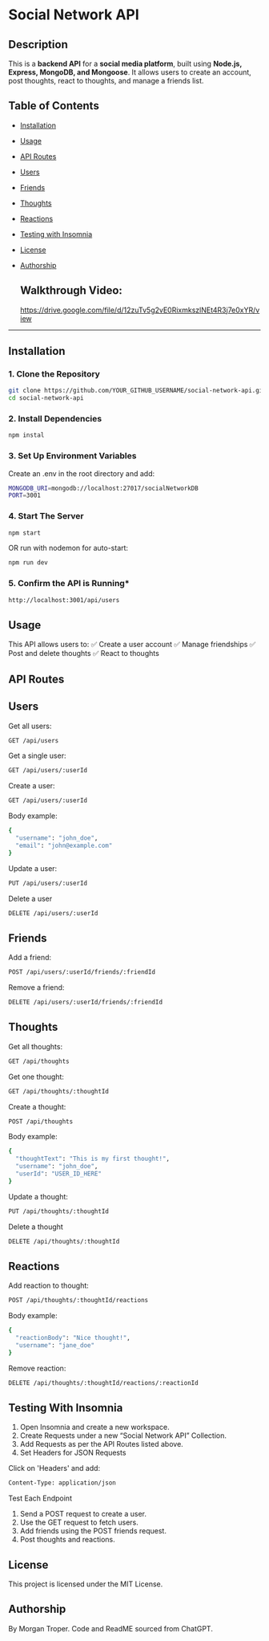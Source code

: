 # **Social Network API**

## **Description**
This is a **backend API** for a **social media platform**, built using **Node.js, Express, MongoDB, and Mongoose**. It allows users to create an account, post thoughts, react to thoughts, and manage a friends list.

## **Table of Contents**
- [Installation](#installation)
- [Usage](#usage)
- [API Routes](#api-routes)
- [Users](#users)
- [Friends](#friends)
- [Thoughts](#thoughts)
- [Reactions](#reactions)
- [Testing with Insomnia](#testing-with-insomnia)
- [License](#license)
- [Authorship](#authorship)

  ## Walkthrough Video:
  https://drive.google.com/file/d/12zuTv5g2vE0RixmkszlNEt4R3j7e0xYR/view

---

## **Installation**
### **1. Clone the Repository**
```sh
git clone https://github.com/YOUR_GITHUB_USERNAME/social-network-api.git
cd social-network-api
```
### **2. Install Dependencies**
```sh
npm instal
```

### **3. Set Up Environment Variables**
Create an .env in the root directory and add:
```sh
MONGODB_URI=mongodb://localhost:27017/socialNetworkDB
PORT=3001
```

### **4. Start The Server**
```sh
npm start
```
OR run with nodemon for auto-start:
```sh
npm run dev
```

### **5. Confirm the API is Running***
```sh
http://localhost:3001/api/users
```

## **Usage**

This API allows users to:
✅ Create a user account
✅ Manage friendships
✅ Post and delete thoughts
✅ React to thoughts

## **API Routes**

## **Users**

Get all users:
```sh
GET /api/users
```
Get a single user:
```sh
GET /api/users/:userId
```
Create a user:
```sh
GET /api/users/:userId
```
Body example:
```sh
{
  "username": "john_doe",
  "email": "john@example.com"
}
```
Update a user:
```sh
PUT /api/users/:userId
```
Delete a user
```sh
DELETE /api/users/:userId
```
## **Friends**

Add a friend:
```sh
POST /api/users/:userId/friends/:friendId
```
Remove a friend:
```sh
DELETE /api/users/:userId/friends/:friendId
```

## **Thoughts**

Get all thoughts:
```sh
GET /api/thoughts
```
Get one thought:
```sh
GET /api/thoughts/:thoughtId
```
Create a thought:
```sh
POST /api/thoughts
```
Body example:
```sh
{
  "thoughtText": "This is my first thought!",
  "username": "john_doe",
  "userId": "USER_ID_HERE"
}
```
Update a thought:
```sh
PUT /api/thoughts/:thoughtId
```
Delete a thought
```sh
DELETE /api/thoughts/:thoughtId
```

## **Reactions**

Add reaction to thought:
```sh
POST /api/thoughts/:thoughtId/reactions
```
Body example:
```sh
{
  "reactionBody": "Nice thought!",
  "username": "jane_doe"
}
```
Remove reaction:
```sh
DELETE /api/thoughts/:thoughtId/reactions/:reactionId
```

## **Testing With Insomnia**

1. Open Insomnia and create a new workspace.
2. Create Requests under a new “Social Network API” Collection.
3. Add Requests as per the API Routes listed above.
4. Set Headers for JSON Requests

 Click on 'Headers' and add:
 ```sh
Content-Type: application/json
```
Test Each Endpoint
1. Send a POST request to create a user.
2. Use the GET request to fetch users.
3. Add friends using the POST friends request.
4. Post thoughts and reactions.

## **License**

This project is licensed under the MIT License.

## **Authorship**

By Morgan Troper. Code and ReadME sourced from ChatGPT.
